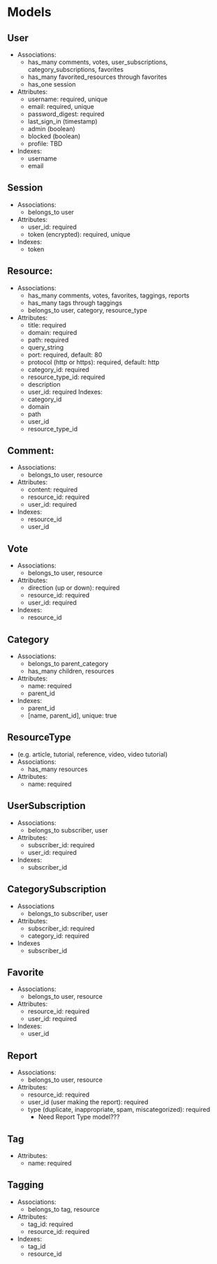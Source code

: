 # Models

## User
- Associations:
    + has_many comments, votes, user_subscriptions, category_subscriptions, favorites
    + has_many favorited_resources through favorites
    + has_one session
- Attributes:
    + username: required, unique
    + email: required, unique
    + password_digest: required
    + last_sign_in (timestamp)
    + admin (boolean)
    + blocked (boolean)
    + profile: TBD
- Indexes:
    + username
    + email

## Session
- Associations:
    + belongs_to user
- Attributes:
    + user_id: required
    + token (encrypted): required, unique
- Indexes:
    + token

## Resource:
- Associations:
    + has_many comments, votes, favorites, taggings, reports
    + has_many tags through taggings
    + belongs_to user, category, resource_type
- Attributes:
    + title: required
    + domain: required
    + path: required
    + query_string
    + port: required, default: 80
    + protocol (http or https): required, default: http
    + category_id: required
    + resource_type_id: required
    + description
    + user_id: required
Indexes:
    + category_id
    + domain
    + path
    + user_id
    + resource_type_id

## Comment:
- Associations:
    + belongs_to user, resource
- Attributes:
    + content: required
    + resource_id: required
    + user_id: required
- Indexes:
    + resource_id
    + user_id

## Vote
- Associations:
    + belongs_to user, resource
- Attributes:
    + direction (up or down): required
    + resource_id: required
    + user_id: required
- Indexes:
    + resource_id

## Category
- Associations:
    + belongs_to parent_category
    + has_many children, resources
- Attributes:
    + name: required
    + parent_id
- Indexes:
    + parent_id
    + [name, parent_id], unique: true

## ResourceType
- (e.g. article, tutorial, reference, video, video tutorial)
- Associations:
    + has_many resources
- Attributes:
    + name: required

## UserSubscription
- Associations:
    + belongs_to subscriber, user
- Attributes:
    + subscriber_id: required
    + user_id: required
- Indexes:
    + subscriber_id

## CategorySubscription
- Associations
    + belongs_to subscriber, user
- Attributes:
    + subscriber_id: required
    + category_id: required
- Indexes
    + subscriber_id

## Favorite
- Associations:
    + belongs_to user, resource
- Attributes:
    + resource_id: required
    + user_id: required
- Indexes:
    + user_id

## Report
- Associations:
    + belongs_to user, resource
- Attributes:
    + resource_id: required
    + user_id (user making the report): required
    + type (duplicate, inappropriate, spam, miscategorized): required
        * Need Report Type model???

## Tag
- Attributes:
    + name: required

## Tagging
- Associations:
    + belongs_to tag, resource
- Attributes:
    + tag_id: required
    + resource_id: required
- Indexes:
    + tag_id
    + resource_id

